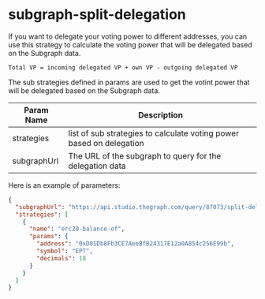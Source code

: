 # subgraph-split-delegation

If you want to delegate your voting power to different addresses, you can use this strategy to calculate the voting power that will be delegated based on the Subgraph data.

```TEXT
Total VP = incoming delegated VP + own VP - outgoing delegated VP
```

The sub strategies defined in params are used to get the votint power that will be delegated based on the Subgraph data.

| Param Name      | Description |
| ----------- | ----------- |
| strategies      | list of sub strategies to calculate voting power based on delegation      |
| subgraphUrl   | The URL of the subgraph to query for the delegation data        |

Here is an example of parameters:

```json
{
  "subgraphUrl": "https://api.studio.thegraph.com/query/87073/split-delegation/v0.0.5",
  "strategies": [
    {
      "name": "erc20-balance-of",
      "params": {
        "address": "0xD01Db8Fb3CE7AeeBfB24317E12a0A854c256E99b",
        "symbol": "EPT",
        "decimals": 18
      }
    }
  ]
}

```
